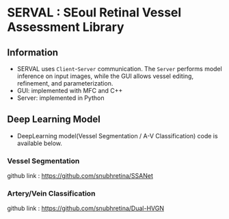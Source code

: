 # SERVAL : SEoul Retinal Vessel Assessment Library

## Information
* SERVAL uses `Client`-`Server` communication. The `Server` performs model inference on input images, while the GUI allows vessel editing, refinement, and parameterization.
* GUI: implemented with MFC and C++
* Server: implemented in Python
## Deep Learning Model
* DeepLearning model(Vessel Segmentation / A-V Classification) code is available below.
### Vessel Segmentation
github link : https://github.com/snubhretina/SSANet
### Artery/Vein Classification
github link : https://github.com/snubhretina/Dual-HVGN
